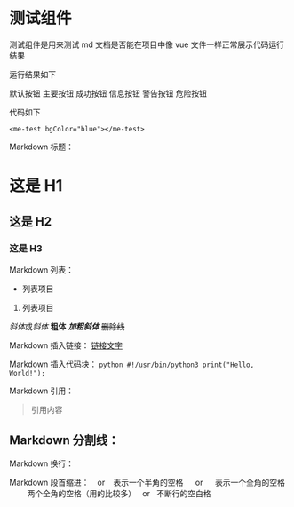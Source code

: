 # 测试组件

测试组件是用来测试 md 文档是否能在项目中像 vue 文件一样正常展示代码运行结果

运行结果如下 <me-test bgColor="blue"></me-test>

<me-button>默认按钮</me-button> <me-button type="primary">主要按钮</me-button> <me-button type="success">成功按钮</me-button> <me-button type="info">信息按钮</me-button> <me-button type="warning">警告按钮</me-button> <me-button type="danger">危险按钮</me-button>

<me-button icon="el-icon-search" circle></me-button> <me-button type="primary" icon="el-icon-edit" circle></me-button> <me-button type="success" icon="el-icon-check" circle></me-button> <me-button type="info" icon="el-icon-message" circle></me-button> <me-button type="warning" icon="el-icon-star-off" circle></me-button> <me-button type="danger" icon="el-icon-delete" circle></me-button>

代码如下

```
<me-test bgColor="blue"></me-test>
```

Markdown 标题：

# 这是 H1

## 这是 H2

### 这是 H3

Markdown 列表：

- 列表项目

1. 列表项目

*斜体*或*斜体* **粗体** **_加粗斜体_** ~~删除线~~

Markdown 插入链接： [链接文字](链接网址 '标题')

Markdown 插入代码块： `python #!/usr/bin/python3 print("Hello, World!"); `

Markdown 引用：

> 引用内容

## Markdown 分割线：

Markdown 换行： <br>

Markdown 段首缩进： &ensp; or &#8194; 表示一个半角的空格 &emsp; or &#8195; 表示一个全角的空格 &emsp;&emsp; 两个全角的空格（用的比较多） &nbsp; or &#160; 不断行的空白格
